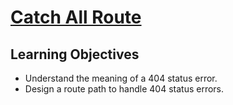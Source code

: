 # [Catch All Route](https://login.codingdojo.com/m/754/16733/124680)

## Learning Objectives

- Understand the meaning of a 404 status error.
- Design a route path to handle 404 status errors.